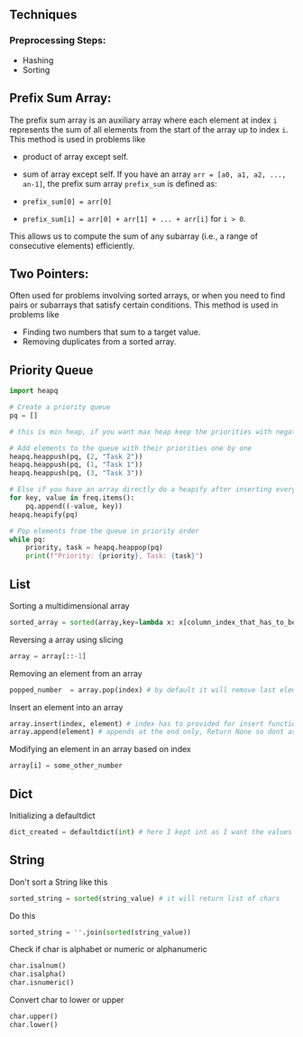 Techniques
---

### Preprocessing Steps:
- Hashing
- Sorting

Prefix Sum Array:
---
The prefix sum array is an auxiliary array where each element at index `i` represents the sum of all elements from the start of the array up to index `i`.
This method is used in problems like 
- product of array except self.
- sum of array except self.
If you have an array `arr = [a0, a1, a2, ..., an-1]`, the prefix sum array `prefix_sum` is defined as:

- `prefix_sum[0] = arr[0]`
- `prefix_sum[i] = arr[0] + arr[1] + ... + arr[i]` for `i > 0`.

This allows us to compute the sum of any subarray (i.e., a range of consecutive elements) efficiently.

Two Pointers:
---
Often used for problems involving sorted arrays, or when you need to find pairs or subarrays that satisfy certain conditions.
This method is used in problems like 
- Finding two numbers that sum to a target value.
- Removing duplicates from a sorted array.

Priority Queue
---

```python
import heapq

# Create a priority queue
pq = []

# this is min heap, if you want max heap keep the priorities with negative value

# Add elements to the queue with their priorities one by one
heapq.heappush(pq, (2, "Task 2"))
heapq.heappush(pq, (1, "Task 1"))
heapq.heappush(pq, (3, "Task 3"))

# Else if you have an array directly do a heapify after inserting everything to priority queue
for key, value in freq.items():
    pq.append((-value, key))
heapq.heapify(pq)

# Pop elements from the queue in priority order
while pq:
    priority, task = heapq.heappop(pq)
    print(f"Priority: {priority}, Task: {task}")
```

List
---

Sorting a multidimensional array
```python
sorted_array = sorted(array,key=lambda x: x[column_index_that_has_to_be_sorted])
```
Reversing a array using slicing
```python
array = array[::-1]
```
Removing an element from an array
```python
popped_number  = array.pop(index) # by default it will remove last element
```
Insert an element into an array
```python
array.insert(index, element) # index has to provided for insert function, Return None so dont assign it to anything
array.append(element) # appends at the end only, Return None so dont assign it to anything
```
Modifying an element in an array based on index
```python
array[i] = some_other_number
```

Dict
---

Initializing a defaultdict
```python
dict_created = defaultdict(int) # here I kept int as I want the values of dictionary to be integer 
```

String
---

Don't sort a String like this
```python
sorted_string = sorted(string_value) # it will return list of chars
```
Do this
```python
sorted_string = ''.join(sorted(string_value))
```

Check if char is alphabet or numeric or alphanumeric
```python
char.isalnum()
char.isalpha()
char.isnumeric()
```

Convert char to lower or upper
```python
char.upper()
char.lower()
```
